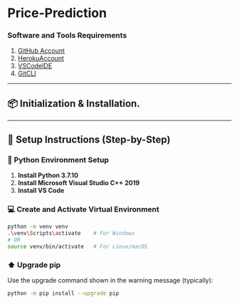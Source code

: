 # Price-Prediction

### Software and Tools Requirements

1. [GitHub Account](https://github.com/rajkumar1447/Price-Prediction)
2. [HerokuAccount](https://heroiku.com)
3. [VSCodeIDE](https://code.visualstudio.com/)
4. [GitCLI]() 

---

## 📦 Initialization & Installation.

---

## 🧰 Setup Instructions (Step-by-Step)

### 🐍 Python Environment Setup

1. **Install Python 3.7.10**
2. **Install Microsoft Visual Studio C++ 2019**
3. **Install VS Code**

### 💻 Create and Activate Virtual Environment

```bash
python -m venv venv
.\venv\Scripts\activate    # For Windows
# OR
source venv/bin/activate   # For Linux/macOS
```

### ⬆️ Upgrade pip
Use the upgrade command shown in the warning message (typically):
```bash
python -m pip install --upgrade pip
```
